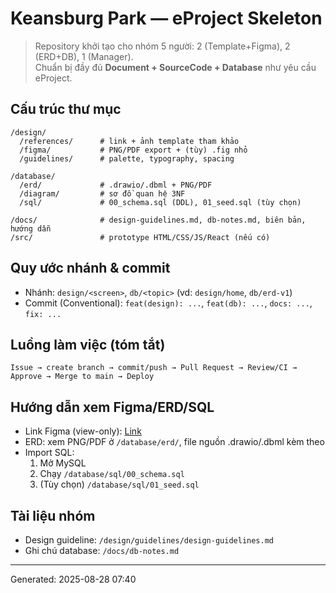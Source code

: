 # Keansburg Park — eProject Skeleton

> Repository khởi tạo cho nhóm 5 người: 2 (Template+Figma), 2 (ERD+DB), 1 (Manager).  
> Chuẩn bị đầy đủ **Document + SourceCode + Database** như yêu cầu eProject.

## Cấu trúc thư mục

```
/design/
  /references/      # link + ảnh template tham khảo
  /figma/           # PNG/PDF export + (tùy) .fig nhỏ
  /guidelines/      # palette, typography, spacing

/database/
  /erd/             # .drawio/.dbml + PNG/PDF
  /diagram/         # sơ đồ quan hệ 3NF
  /sql/             # 00_schema.sql (DDL), 01_seed.sql (tùy chọn)

/docs/              # design-guidelines.md, db-notes.md, biên bản, hướng dẫn
/src/               # prototype HTML/CSS/JS/React (nếu có)
```

## Quy ước nhánh & commit
- Nhánh: `design/<screen>`, `db/<topic>` (vd: `design/home`, `db/erd-v1`)
- Commit (Conventional): `feat(design): ...`, `feat(db): ...`, `docs: ...`, `fix: ...`

## Luồng làm việc (tóm tắt)
```
Issue → create branch → commit/push → Pull Request → Review/CI → Approve → Merge to main → Deploy
```

## Hướng dẫn xem Figma/ERD/SQL
- Link Figma (view-only): [Link](https://www.figma.com/design/nHRMR9VYLt11fqwu3sXRK9/Keansburg-Park?node-id=0-1&t=FWuO7E2jEoDuT61F-1)
- ERD: xem PNG/PDF ở `/database/erd/`, file nguồn .drawio/.dbml kèm theo
- Import SQL:
  1. Mở MySQL
  2. Chạy `/database/sql/00_schema.sql`
  3. (Tùy chọn) `/database/sql/01_seed.sql`

## Tài liệu nhóm
- Design guideline: `/design/guidelines/design-guidelines.md`
- Ghi chú database: `/docs/db-notes.md`

---
Generated: 2025-08-28 07:40
